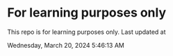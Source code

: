 # For learning purposes only
This repo is for learning purposes only.
Last updated at

Wednesday, March 20, 2024 5:46:13 AM


